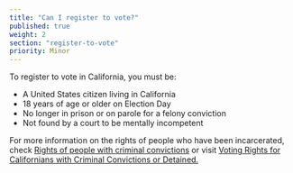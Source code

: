 ```yaml
---
title: "Can I register to vote?"
published: true
weight: 2
section: "register-to-vote"
priority: Minor
---
```


To register to vote in California, you must be:
- A United States citizen living in California
- 18 years of age or older on Election Day
- No longer in prison or on parole for a felony conviction
- Not found by a court to be mentally incompetent

For more information on the rights of people who have been incarcerated, check [Rights of people with criminal convictions](#item-rights-of-people-with-criminal-convictions) or visit [Voting Rights for Californians with Criminal Convictions or Detained.](http://www.sos.ca.gov/elections/voting-resources/new-voters/who-can-vote-california/voting-rights-californians/)
